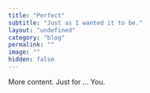 ```yaml
---
title: "Perfect"
subtitle: "Just as I wanted it to be."
layout: "undefined"
category: "blog"
permalink: ""
image: ""
hidden: false
---
```


More content. Just for ... You.